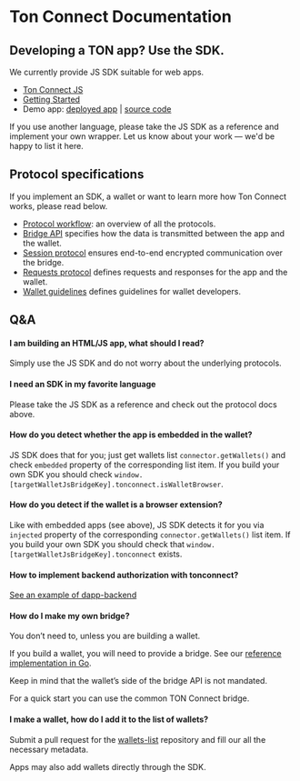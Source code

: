 # Ton Connect Documentation

## Developing a TON app? Use the SDK.

We currently provide JS SDK suitable for web apps.

* [Ton Connect JS](https://github.com/ton-connect/sdk)
* [Getting Started](https://github.com/ton-connect/sdk/tree/main/packages/sdk)
* Demo app: [deployed app](https://ton-connect.github.io/demo-dapp/) | [source code](https://github.com/ton-connect/demo-dapp)

If you use another language, please take the JS SDK as a reference and implement your own wrapper. Let us know about your work — we'd be happy to list it here.

## Protocol specifications

If you implement an SDK, a wallet or want to learn more how Ton Connect works, please read below.

* [Protocol workflow](workflows.md): an overview of all the protocols.
* [Bridge API](bridge.md) specifies how the data is transmitted between the app and the wallet.
* [Session protocol](session.md) ensures end-to-end encrypted communication over the bridge.
* [Requests protocol](requests-responses.md) defines requests and responses for the app and the wallet.
* [Wallet guidelines](wallet-guidelines.md) defines guidelines for wallet developers.

## Q&A

#### I am building an HTML/JS app, what should I read?

Simply use the JS SDK and do not worry about the underlying protocols.

#### I need an SDK in my favorite language

Please take the JS SDK as a reference and check out the protocol docs above.

#### How do you detect whether the app is embedded in the wallet? 

JS SDK does that for you; just get wallets list `connector.getWallets()` and check `embedded` property of the corresponding list item. If you build your own SDK you should check `window.[targetWalletJsBridgeKey].tonconnect.isWalletBrowser`.

#### How do you detect if the wallet is a browser extension? 

Like with embedded apps (see above), JS SDK detects it for you via `injected` property of the corresponding `connector.getWallets()` list item. If you build your own SDK you should check that `window.[targetWalletJsBridgeKey].tonconnect` exists.

#### How to implement backend authorization with tonconnect?

[See an example of dapp-backend](https://github.com/ton-connect/demo-dapp-backend)

#### How do I make my own bridge? 

You don’t need to, unless you are building a wallet.

If you build a wallet, you will need to provide a bridge. See our [reference implementation in Go](https://github.com/ton-connect/bridge).

Keep in mind that the wallet’s side of the bridge API is not mandated.

For a quick start you can use the common TON Connect bridge.

#### I make a wallet, how do I add it to the list of wallets? 

Submit a pull request for the [wallets-list](https://github.com/ton-blockchain/wallets-list) repository and fill our all the necessary metadata.

Apps may also add wallets directly through the SDK.
